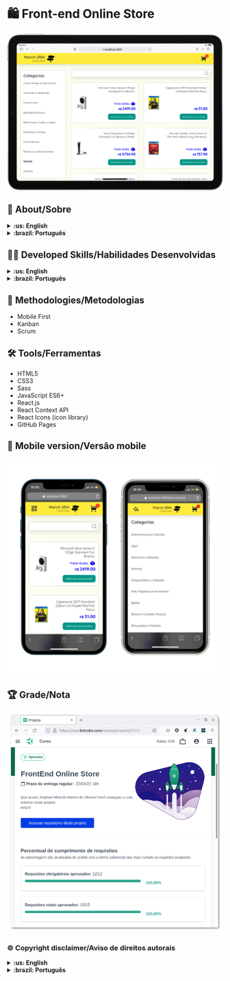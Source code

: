 # :shopping: Front-end Online Store

![Desktop preview](./imgs/tablet-preview.png)

## :page_with_curl: About/Sobre

<details>
  <summary markdown="span"><strong>:us: English</strong></summary><br />

React group project developed by [Raphael Martins](https://www.linkedin.com/in/raphaelameidamartins/), [Lazaro Andriola](https://github.com/lazaroor), [Maria Júlia Penha Domenciano](https://github.com/MajuPenha), [Leo Begnossi](https://github.com/MadOrchid) and [Thamires Aparecida](https://github.com/thamiresl) at the end of Unit 13 ([Front-end Development Module](https://github.com/raphaelalmeidamartins/trybe_exercicios/tree/main/2_Desenvolvimento-Front-end)) of Trybe's Web Development course. We were approved with 100% of the mandatory and optional requirements met.

We had to develop a Online Store React application fetching for products data from the Mercado Livre's API. We also had to use agile methologies such as Scrum and Kanban.

[Click here](https://raphaelalmeidamartins.github.io/front-end-online-store/#/) to check out the final version of the project on your browser.
<br />
</details>

<details>
  <summary markdown="span"><strong>:brazil: Português</strong></summary><br />

Projeto React em grupo desenvolvido por [Raphael Martins](https://www.linkedin.com/in/raphaelameidamartins/), [Lazaro Andriola](https://github.com/lazaroor), [Maria Júlia Penha Domenciano](https://github.com/MajuPenha), [Leo Begnossi](https://github.com/MadOrchid) e [Thamires Aparecida](https://github.com/thamiresl) ao final do Bloco 13 ([Módulo Desenvolvimento Front-end](https://github.com/raphaelalmeidamartins/trybe_exercicios/tree/main/2_Desenvolvimento-Front-end)) do curso de Desenvolvimento Web da Trybe. Fui aprovado com 100% dos requisitos obrigatórios e opcionais atingidos.

Tivemos que desenvolver uma aplicação React de loja online consumindo dados da API do Mercado Livre. Também tivemos que utilizar metodologias de desenvolvimento ágil como Scrum e Kanban.

[Clique aqui](https://raphaelalmeidamartins.github.io/front-end-online-store/#/) para conferir a versão final do projeto no seu navegador.
<br />
</details>

## :man_technologist: Developed Skills/Habilidades Desenvolvidas

<details>
  <summary markdown="span"><strong>:us: English</strong></summary><br />

* Work in group using agile development methodologies
* Develop a React application using React Router
* Fetch data from a public API
* Use React Context API for state management
<br />
</details>

<details>
  <summary markdown="span"><strong>:brazil: Português</strong></summary><br />

* Trabalhar em grupo usando metodologias de desenvolvimento ágil
* Desenvolver uma aplicação React usando React Router
* Consumir dados de uma API pública
* Usar a Context API do React para gerenciamento de estado
<br />
</details>

## :memo: Methodologies/Metodologias

* Mobile First
* Kanban
* Scrum

## :hammer_and_wrench: Tools/Ferramentas

* HTML5
* CSS3
* Sass
* JavaScript ES6+
* React.js
* React Context API
* React Icons (icon library)
* GitHub Pages

## :iphone: Mobile version/Versão mobile

![Mobile](./imgs/mobile-preview.png)

## :trophy: Grade/Nota

![My grade of the project - Minha nota no projeto](./imgs/nota.png)

### :copyright: Copyright disclaimer/Aviso de direitos autorais

<details>
  <summary markdown="span"><strong>:us: English</strong></summary><br />

We developed this project for learning purposes, all the code and documentation texts are our authorship, and the rights belong exclusively to us. It is allowed to download or clone the repository for study purposes. However, it is not allowed to publish full or partial copies. This disclaimer does not cover libraries and dependencies, which are subject to their respective licenses.

We use the [Mercado Livre](https://developers.mercadolivre.com.br/pt_br/api-docs-pt-br)'s API to fetch the products' data.
<br />
</details>

<details>
  <summary markdown="span"><strong>:brazil: Português</strong></summary><br />

Desenvolvemos esse projeto para propósitos de aprendizagem, todo o código e documentação são de nossa autoria e os direitos pertencem exclusivamente a nós. É permitido baixar ou clonar o repositório para fins de estudo. Contudo, não é permitido publicar cópias totais ou parciais. Este aviso não cobre bibliotecas e dependências, estas estão sujeitas a suas respectivas licenças.

Utilizamos a API do [Mercado Livre](https://developers.mercadolivre.com.br/pt_br/api-docs-pt-br) para consumir dados de produtos.
<br />
</details>
